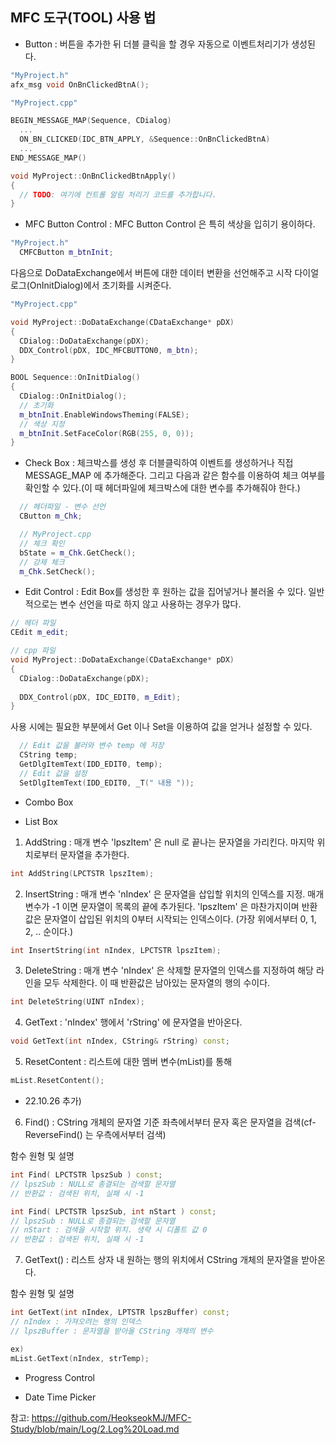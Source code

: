 ## MFC 도구(TOOL) 사용 법


* Button
: 버튼을 추가한 뒤 더블 클릭을 할 경우 자동으로 이벤트처리기가 생성된다.
```cpp
"MyProject.h"
afx_msg void OnBnClickedBtnA();
```

```cpp
"MyProject.cpp"

BEGIN_MESSAGE_MAP(Sequence, CDialog)
  ...
  ON_BN_CLICKED(IDC_BTN_APPLY, &Sequence::OnBnClickedBtnA)
  ...
END_MESSAGE_MAP()

void MyProject::OnBnClickedBtnApply()
{
  // TODO: 여기에 컨트롤 알림 처리기 코드를 추가합니다.
}
```

* MFC Button Control
: MFC Button Control 은 특히 색상을 입히기 용이하다.
```cpp
"MyProject.h"
  CMFCButton m_btnInit;
```

다음으로 DoDataExchange에서 버튼에 대한 데이터 변환을 선언해주고 시작 다이얼로그(OnInitDialog)에서 초기화를 시켜준다.
```cpp
"MyProject.cpp"

void MyProject::DoDataExchange(CDataExchange* pDX)
{
  CDialog::DoDataExchange(pDX);
  DDX_Control(pDX, IDC_MFCBUTTON0, m_btn);
}

BOOL Sequence::OnInitDialog()
{
  CDialog::OnInitDialog();
  // 초기화
  m_btnInit.EnableWindowsTheming(FALSE);
  // 색상 지정
  m_btnInit.SetFaceColor(RGB(255, 0, 0));
}
```

* Check Box
: 체크박스를 생성 후 더블클릭하여 이벤트를 생성하거나 직접 MESSAGE_MAP 에 추가해준다.
그리고 다음과 같은 함수를 이용하여 체크 여부를 확인할 수 있다.(이 때 헤더파일에 체크박스에 대한 변수를 추가해줘야 한다.)
```cpp
  // 헤더파일 - 변수 선언
  CButton m_Chk;

  // MyProject.cpp
  // 체크 확인
  bState = m_Chk.GetCheck();
  // 강제 체크
  m_Chk.SetCheck();
```

* Edit Control
: Edit Box를 생성한 후 원하는 값을 집어넣거나 불러올 수 있다. 일반적으로는 변수 선언을 따로 하지 않고 사용하는 경우가 많다.
```cpp
// 헤더 파일
CEdit m_edit;
```
```cpp
// cpp 파일
void MyProject::DoDataExchange(CDataExchange* pDX)
{
  CDialog::DoDataExchange(pDX);
  
  DDX_Control(pDX, IDC_EDIT0, m_Edit);
}
```
사용 시에는 필요한 부분에서 Get 이나 Set을 이용하여 값을 얻거나 설정할 수 있다.
```cpp
  // Edit 값을 불러와 변수 temp 에 저장
  CString temp;
  GetDlgItemText(IDD_EDIT0, temp);
  // Edit 값을 설정
  SetDlgItemText(IDD_EDIT0, _T(" 내용 "));
```

* Combo Box


* List Box
1. AddString
: 매개 변수 'lpszItem' 은 null 로 끝나는 문자열을 가리킨다.
 마지막 위치로부터 문자열을 추가한다.
```cpp
int AddString(LPCTSTR lpszItem);
```


2. InsertString
: 매개 변수 'nIndex' 은 문자열을 삽입할 위치의 인덱스를 지정. 매개 변수가 -1 이면 문자열이 목록의 끝에 추가된다.
 'lpszItem' 은 마찬가지이며 반환값은 문자열이 삽입된 위치의 0부터 시작되는 인덱스이다.
 (가장 위에서부터 0, 1, 2, .. 순이다.)

```cpp
int InsertString(int nIndex, LPCTSTR lpszItem);
```

3. DeleteString
: 매개 변수 'nIndex' 은 삭제할 문자열의 인덱스를 지정하여 해당 라인을 모두 삭제한다. 이 때 반환값은 남아있는 문자열의 행의 수이다.
```cpp
int DeleteString(UINT nIndex);
```

4. GetText
: 'nIndex' 행에서 'rString' 에 문자열을 반아온다.
```cpp
void GetText(int nIndex, CString& rString) const;
```
 
5. ResetContent
: 리스트에 대한 멤버 변수(mList)를 통해 
```cpp
mList.ResetContent();
```

+ 22.10.26 추가)
6. Find()
: CString 개체의 문자열 기준 좌측에서부터 문자 혹은 문자열을 검색(cf- ReverseFind() 는 우측에서부터 검색)

함수 원형 및 설명
```cpp
int Find( LPCTSTR lpszSub ) const;
// lpszSub : NULL로 종결되는 검색할 문자열
// 반환값 : 검색된 위치, 실패 시 -1

int Find( LPCTSTR lpszSub, int nStart ) const;
// lpszSub : NULL로 종결되는 검색할 문자열
// nStart : 검색을 시작할 위치. 생략 시 디폴트 값 0
// 반환값 : 검색된 위치, 실패 시 -1
```

7. GetText()
: 리스트 상자 내 원하는 행의 위치에서 CString 개체의 문자열을 받아온다.

함수 원형 및 설명
```cpp
int GetText(int nIndex, LPTSTR lpszBuffer) const;
// nIndex : 가져오려는 행의 인덱스
// lpszBuffer : 문자열을 받아올 CString 개체의 변수

ex)
mList.GetText(nIndex, strTemp);
```


* Progress Control


* Date Time Picker

참고: https://github.com/HeokseokMJ/MFC-Study/blob/main/Log/2.Log%20Load.md
